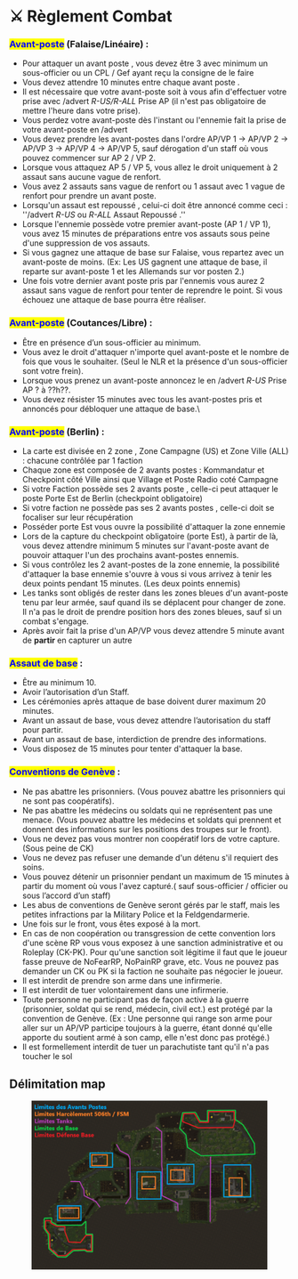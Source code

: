 # ⚔️ Règlement Combat

### <mark style="color:blue;">**Avant-poste**</mark>**&#x20; (Falaise/Linéaire) :**

* Pour attaquer un avant poste , vous devez être 3 avec minimum un sous-officier ou un CPL / Gef ayant reçu la consigne de le faire
* Vous devez attendre 10 minutes entre chaque avant poste .
* Il est nécessaire que votre avant-poste soit à vous afin d'effectuer votre prise avec /advert _R-US/R-ALL_ Prise AP (il n'est pas obligatoire de mettre l'heure dans votre prise).
* Vous perdez votre avant-poste dès l'instant ou l'ennemie fait la prise de votre avant-poste en /advert
* Vous devez prendre les avant-postes dans l'ordre AP/VP 1 -> AP/VP 2 -> AP/VP 3 -> AP/VP 4 -> AP/VP 5, sauf dérogation d'un staff où vous pouvez commencer sur AP 2 / VP 2.
* Lorsque vous attaquez AP 5 / VP 5, vous allez le droit uniquement à 2 assaut sans aucune vague de renfort.
* Vous avez 2 assauts sans vague de renfort ou 1 assaut avec 1 vague de renfort pour prendre un avant poste.
* Lorsqu'un assaut est repoussé , celui-ci doit être annoncé comme ceci : ''/advert _R-US_ ou _R-ALL_ Assaut Repoussé .''
* Lorsque l'ennemie possède votre premier avant-poste (AP 1 / VP 1), vous avez 15 minutes de préparations entre vos assauts sous peine d'une suppression de vos assauts.
* Si vous gagnez une attaque de base sur Falaise, vous repartez avec un avant-poste de moins. (Ex: Les US gagnent une attaque de base, il reparte sur avant-poste 1 et les Allemands sur vor posten 2.)
* Une fois votre dernier avant poste pris par l'ennemis vous aurez 2 assaut sans vague de renfort pour tenter de reprendre le point. Si vous échouez une attaque de base pourra être réaliser.&#x20;

### <mark style="color:blue;">Avant-poste</mark>  (Coutances/Libre) :

* Être en présence d’un sous-officier au minimum.
* Vous avez le droit d'attaquer n'importe quel avant-poste et le nombre de fois que vous le souhaiter. (Seul le NLR et la présence d'un sous-officier sont votre frein).
* Lorsque vous prenez un avant-poste annoncez le en /advert _R-US_ Prise AP ? à ??h??.
* Vous devez résister 15 minutes avec tous les avant-postes pris et annoncés pour débloquer une attaque de base.\


### <mark style="color:blue;">Avant-poste</mark> (Berlin) :&#x20;

* La carte est divisée en 2 zone , Zone Campagne (US) et Zone Ville (ALL) : chacune contrôlée par 1 faction
* Chaque zone est composée de 2 avants postes : Kommandatur et Checkpoint côté Ville ainsi que Village et Poste Radio coté Campagne
* Si votre Faction possède ses 2 avants poste , celle-ci peut attaquer le poste Porte Est de Berlin (checkpoint obligatoire)
* Si votre faction ne possède pas ses 2 avants postes , celle-ci doit se focaliser sur leur récupération
* Posséder porte Est vous ouvre la possibilité d'attaquer la zone ennemie
* Lors de la capture du checkpoint obligatoire (porte Est), à partir de là, vous devez attendre minimum 5 minutes sur l'avant-poste avant de pouvoir attaquer l'un des prochains avant-postes ennemis.
* Si vous contrôlez les 2 avant-postes de la zone ennemie, la possibilité d'attaquer la base ennemie s'ouvre à vous si vous arrivez à tenir les deux points pendant 15 minutes. (Les deux points ennemis)
* Les tanks sont obligés de rester dans les zones bleues d'un avant-poste tenu par leur armée, sauf quand ils se déplacent pour changer de zone. Il n'a pas le droit de prendre position hors des zones bleues, sauf si un combat s'engage.
* Après avoir fait la prise d'un AP/VP vous devez attendre 5 minute avant de **partir** en capturer un autre



### <mark style="color:blue;">Assaut de base</mark> :

* Être au minimum 10.
* Avoir l’autorisation d’un Staff.
* Les cérémonies après attaque de base doivent durer maximum 20 minutes.
* Avant un assaut de base, vous devez attendre l’autorisation du staff pour partir.
* Avant un assaut de base, interdiction de prendre des informations.
* Vous disposez de 15 minutes pour tenter d'attaquer la base.

### <mark style="color:blue;">Conventions de Genève</mark> :

* Ne pas abattre les prisonniers. (Vous pouvez abattre les prisonniers qui ne sont pas coopératifs).
* Ne pas abattre les médecins ou soldats qui ne représentent pas une menace. (Vous pouvez abattre les médecins et soldats qui prennent et donnent des informations sur les positions des troupes sur le front).
* Vous ne devez pas vous montrer non coopératif lors de votre capture. (Sous peine de CK)
* Vous ne devez pas refuser une demande d'un détenu s'il requiert des soins.
* Vous pouvez détenir un prisonnier pendant un maximum de 15 minutes à partir du moment où vous l'avez capturé.( sauf sous-officier / officier ou sous l’accord d’un staff)
* Les abus de conventions de Genève seront gérés par le staff, mais les petites infractions par la Military Police et la Feldgendarmerie.
* Une fois sur le front, vous êtes exposé à la mort.
* En cas de non coopération ou transgression de cette convention lors d'une scène RP vous vous exposez à une sanction administrative et ou Roleplay (CK-PK). Pour qu'une sanction soit légitime il faut que le joueur fasse preuve de NoFearRP, NoPainRP grave, etc. Vous ne pouvez pas demander un CK ou PK si la faction ne souhaite pas négocier le joueur.
* Il est interdit de prendre son arme dans une infirmerie.
* Il est interdit de tuer volontairement dans une infirmerie.
* Toute personne ne participant pas de façon active à la guerre (prisonnier, soldat qui se rend, médecin, civil ect.) est protégé par la convention de Genève. (Ex : Une personne qui range son arme pour aller sur un AP/VP participe toujours à la guerre, étant donné qu'elle apporte du soutient armé à son camp, elle n'est donc pas protégé.)
* Il est formellement interdit de tuer un parachutiste tant qu'il n'a pas toucher le sol



## Délimitation map

<figure><img src=".gitbook/assets/Carte LBRP.png" alt=""><figcaption></figcaption></figure>
